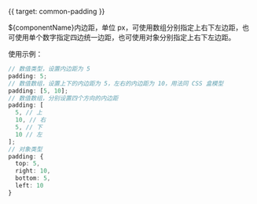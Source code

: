 {{ target: common-padding }}

<!-- 该 padding 用于组件 -->

${componentName}内边距，单位 px，可使用数组分别指定上右下左边距，也可使用单个数字指定四边统一边距，也可使用对象分别指定上右下左边距。

使用示例：

```ts
// 数值类型，设置内边距为 5
padding: 5;
// 数值数组，设置上下的内边距为 5，左右的内边距为 10，用法同 CSS 盒模型
padding: [5, 10];
// 数值数组，分别设置四个方向的内边距
padding: [
  5, // 上
  10, // 右
  5, // 下
  10 // 左
];
// 对象类型
padding: {
  top: 5,
  right: 10,
  bottom: 5,
  left: 10
}
```

